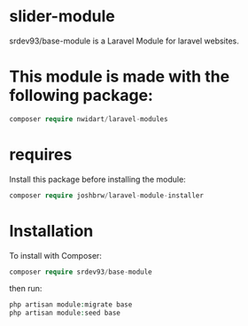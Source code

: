 # slider-module
srdev93/base-module is a Laravel Module for laravel websites.

# This module is made with the following package:
```php
composer require nwidart/laravel-modules
```

# requires
Install this package before installing the module:
```php
composer require joshbrw/laravel-module-installer
```

# Installation
To install with Composer:
```php
composer require srdev93/base-module
```

then run:
```php
php artisan module:migrate base
php artisan module:seed base
```
